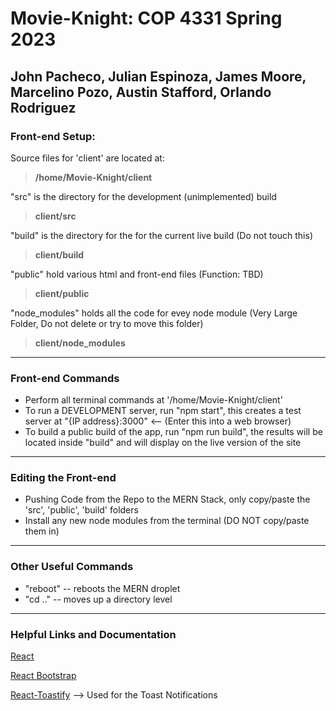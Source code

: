 # Movie-Knight: COP 4331 Spring 2023
John Pacheco, Julian Espinoza, James Moore, Marcelino Pozo, Austin Stafford, Orlando Rodriguez
---

### Front-end Setup:
Source files for 'client' are located at:
  > **/home/Movie-Knight/client**
  
"src" is the directory for the development (unimplemented) build
  > **client/src**
  
"build" is the directory for the for the current live build (Do not touch this)
  > **client/build**
  
"public" hold various html and front-end files (Function: TBD)
  > **client/public**
  
"node_modules" holds all the code for evey node module (Very Large Folder, Do not delete or try to move this folder)
  > **client/node_modules**

---

### Front-end Commands
  - Perform all terminal commands at '/home/Movie-Knight/client'
  - To run a DEVELOPMENT server, run "npm start", this creates a test server at "{IP address}:3000" <-- (Enter this into a web browser)
  - To build a public build of the app, run "npm run build", the results will be located inside "build" and will display on the live version of the site

***

### Editing the Front-end
  - Pushing Code from the Repo to the MERN Stack, only copy/paste the 'src', 'public', 'build' folders
  - Install any new node modules from the terminal (DO NOT copy/paste them in)

---

### Other Useful Commands
   - "reboot" -- reboots the MERN droplet
   - "cd .." -- moves up a directory level
   
---   

### Helpful Links and Documentation
[React](https://react.dev/learn)

[React Bootstrap](https://react-bootstrap.github.io)

[React-Toastify](https://fkhadra.github.io/react-toastify/introduction/) --> Used for the Toast Notifications


